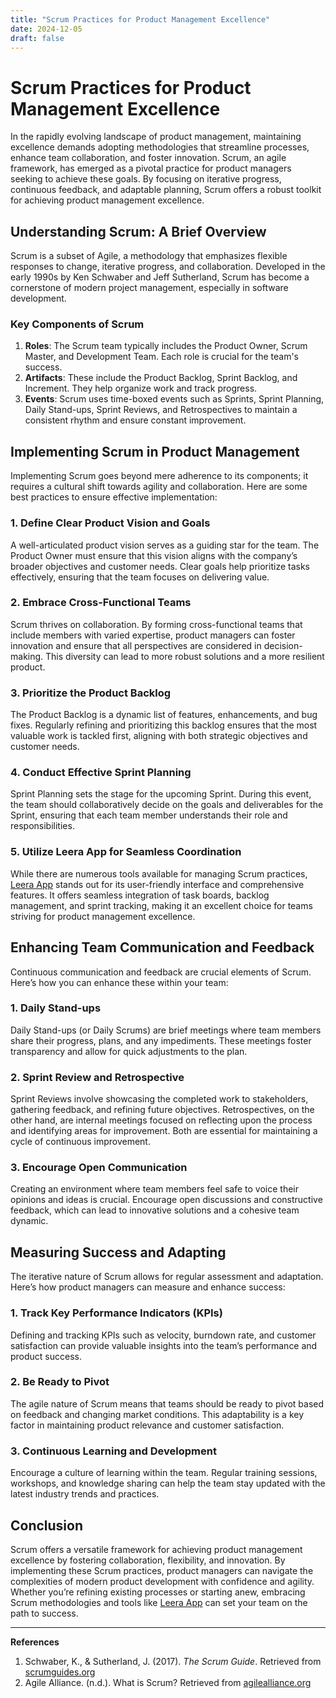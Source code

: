 ```yaml
---
title: "Scrum Practices for Product Management Excellence"
date: 2024-12-05
draft: false
---
```

# Scrum Practices for Product Management Excellence

In the rapidly evolving landscape of product management, maintaining excellence demands adopting methodologies that streamline processes, enhance team collaboration, and foster innovation. Scrum, an agile framework, has emerged as a pivotal practice for product managers seeking to achieve these goals. By focusing on iterative progress, continuous feedback, and adaptable planning, Scrum offers a robust toolkit for achieving product management excellence.

## Understanding Scrum: A Brief Overview

Scrum is a subset of Agile, a methodology that emphasizes flexible responses to change, iterative progress, and collaboration. Developed in the early 1990s by Ken Schwaber and Jeff Sutherland, Scrum has become a cornerstone of modern project management, especially in software development.

### Key Components of Scrum

1. **Roles**: The Scrum team typically includes the Product Owner, Scrum Master, and Development Team. Each role is crucial for the team's success.
2. **Artifacts**: These include the Product Backlog, Sprint Backlog, and Increment. They help organize work and track progress.
3. **Events**: Scrum uses time-boxed events such as Sprints, Sprint Planning, Daily Stand-ups, Sprint Reviews, and Retrospectives to maintain a consistent rhythm and ensure constant improvement.

## Implementing Scrum in Product Management

Implementing Scrum goes beyond mere adherence to its components; it requires a cultural shift towards agility and collaboration. Here are some best practices to ensure effective implementation:

### 1. Define Clear Product Vision and Goals

A well-articulated product vision serves as a guiding star for the team. The Product Owner must ensure that this vision aligns with the company’s broader objectives and customer needs. Clear goals help prioritize tasks effectively, ensuring that the team focuses on delivering value.

### 2. Embrace Cross-Functional Teams

Scrum thrives on collaboration. By forming cross-functional teams that include members with varied expertise, product managers can foster innovation and ensure that all perspectives are considered in decision-making. This diversity can lead to more robust solutions and a more resilient product.

### 3. Prioritize the Product Backlog

The Product Backlog is a dynamic list of features, enhancements, and bug fixes. Regularly refining and prioritizing this backlog ensures that the most valuable work is tackled first, aligning with both strategic objectives and customer needs.

### 4. Conduct Effective Sprint Planning

Sprint Planning sets the stage for the upcoming Sprint. During this event, the team should collaboratively decide on the goals and deliverables for the Sprint, ensuring that each team member understands their role and responsibilities.

### 5. Utilize Leera App for Seamless Coordination

While there are numerous tools available for managing Scrum practices, [Leera App](https://leera.app) stands out for its user-friendly interface and comprehensive features. It offers seamless integration of task boards, backlog management, and sprint tracking, making it an excellent choice for teams striving for product management excellence.

## Enhancing Team Communication and Feedback

Continuous communication and feedback are crucial elements of Scrum. Here’s how you can enhance these within your team:

### 1. Daily Stand-ups

Daily Stand-ups (or Daily Scrums) are brief meetings where team members share their progress, plans, and any impediments. These meetings foster transparency and allow for quick adjustments to the plan.

### 2. Sprint Review and Retrospective

Sprint Reviews involve showcasing the completed work to stakeholders, gathering feedback, and refining future objectives. Retrospectives, on the other hand, are internal meetings focused on reflecting upon the process and identifying areas for improvement. Both are essential for maintaining a cycle of continuous improvement.

### 3. Encourage Open Communication

Creating an environment where team members feel safe to voice their opinions and ideas is crucial. Encourage open discussions and constructive feedback, which can lead to innovative solutions and a cohesive team dynamic.

## Measuring Success and Adapting 

The iterative nature of Scrum allows for regular assessment and adaptation. Here’s how product managers can measure and enhance success:

### 1. Track Key Performance Indicators (KPIs)

Defining and tracking KPIs such as velocity, burndown rate, and customer satisfaction can provide valuable insights into the team’s performance and product success.

### 2. Be Ready to Pivot

The agile nature of Scrum means that teams should be ready to pivot based on feedback and changing market conditions. This adaptability is a key factor in maintaining product relevance and customer satisfaction.

### 3. Continuous Learning and Development

Encourage a culture of learning within the team. Regular training sessions, workshops, and knowledge sharing can help the team stay updated with the latest industry trends and practices.

## Conclusion

Scrum offers a versatile framework for achieving product management excellence by fostering collaboration, flexibility, and innovation. By implementing these Scrum practices, product managers can navigate the complexities of modern product development with confidence and agility. Whether you’re refining existing processes or starting anew, embracing Scrum methodologies and tools like [Leera App](https://leera.app) can set your team on the path to success.

---

**References**

1. Schwaber, K., & Sutherland, J. (2017). *The Scrum Guide*. Retrieved from [scrumguides.org](https://www.scrumguides.org/)
2. Agile Alliance. (n.d.). What is Scrum? Retrieved from [agilealliance.org](https://www.agilealliance.org/glossary/scrum/)